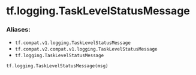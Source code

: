 <div itemscope itemtype="http://developers.google.com/ReferenceObject">
<meta itemprop="name" content="tf.logging.TaskLevelStatusMessage" />
<meta itemprop="path" content="Stable" />
</div>

# tf.logging.TaskLevelStatusMessage



### Aliases:

* `tf.compat.v1.logging.TaskLevelStatusMessage`
* `tf.compat.v2.compat.v1.logging.TaskLevelStatusMessage`
* `tf.logging.TaskLevelStatusMessage`

``` python
tf.logging.TaskLevelStatusMessage(msg)
```

<!-- Placeholder for "Used in" -->
